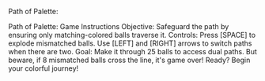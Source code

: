 Path of Palette:

Path of Palette: Game Instructions
Objective: Safeguard the path by ensuring only matching-colored balls traverse it.
Controls: Press [SPACE] to explode mismatched balls. Use [LEFT] and [RIGHT] arrows to switch paths when there are two.
Goal: Make it through 25 balls to access dual paths. But beware, if 8 mismatched balls cross the line, it's game over!
Ready? Begin your colorful journey!
